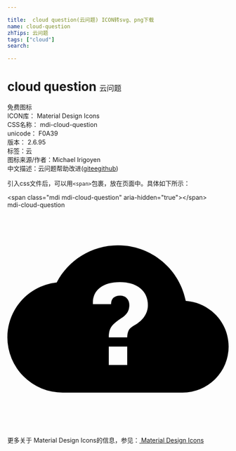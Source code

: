 ```yaml
---

title:  cloud question(云问题) ICON转svg、png下载
name: cloud-question
zhTips: 云问题
tags: ["cloud"]
search: 

---
```


# cloud question  <small style="font-size: 60%;font-weight: 100">云问题</small>


<div class="detail-page">
<p>
<span><span class="badge-success badge">免费图标</span> </span>
<br/>
<span>
ICON库：
<span class="badge-secondary badge">Material Design Icons</span> 
</span>
<br/>
<span>
CSS名称：
<span class="badge-secondary badge">mdi-cloud-question</span> 
</span>
<br/>
<span>
unicode：
<span class="badge-secondary badge">F0A39</span> 
<copy-btn content='F0A39' btn-title=""></copy-btn>
<copy-btn :content='String.fromCodePoint(parseInt("F0A39", 16))' btn-title="复制U"></copy-btn>
</span>
<br/>
<span>
版本：
<span class="badge-secondary badge">2.6.95</span> 
</span><br/><span>标签：<span class="badge-light badge"><router-link to="/tags/cloud.html">云</router-link></span></span>
<br/>
<span>图标来源/作者：<span class="badge-light badge">Michael Irigoyen</span></span> 
<br/>
<span class="zh-detail">中文描述：<span class="badge-primary badge">云问题</span><span class="help-link"><span>帮助改进</span>(<a href="https://gitee.com/liuwave/icon-helper/edit/master/json/material/cloud-question.json" target="_blank" rel="noopener noreferrer">gitee</a><a href="https://github.com/liuwave/icon-helper/edit/master/json/material/cloud-question.json" target="_blank" rel="noopener noreferrer">github</a></span>)</span><br/>
</p>
</div>
<div class="alert alert-dark">
  <i class="mdi mdi-cloud-question mdi-48px"></i>
  <i class="mdi mdi-cloud-question mdi-36px"></i>
  <i class="mdi mdi-cloud-question mdi-24px"></i>
  <i class="mdi mdi-cloud-question mdi-18px"></i>
</div>
<div>
  <p>引入css文件后，可以用<code>&lt;span&gt;</code>包裹，放在页面中。具体如下所示：    
  </p>
  <div class="alert alert-primary" style="font-size: 14px">
    &lt;span class="mdi mdi-cloud-question" aria-hidden="true"&gt;&lt;/span&gt;
    <copy-btn content='<span class="mdi mdi-cloud-question" aria-hidden="true"></span>'></copy-btn>
  </div>
  <div class="alert alert-secondary">
    <i class="mdi mdi-cloud-question"
    style="font-size: 24px"
    aria-hidden="true"></i> mdi-cloud-question
    <copy-btn content="mdi-cloud-question" btn-title="复制图标名称"></copy-btn>
  </div>
</div>
<div id="svg" class="svg-wrap">
<svg xmlns="http://www.w3.org/2000/svg" viewBox="0 0 24 24"><path d="M19.35,10.03C18.67,6.59 15.64,4 12,4C9.11,4 6.6,5.64 5.35,8.03C2.34,8.36 0,10.9 0,14A6,6 0 0,0 6,20H19A5,5 0 0,0 24,15C24,12.36 21.95,10.22 19.35,10.03M13,17H11V15H13V17M14.8,11.82C14.5,12.21 14.13,12.5 13.67,12.75C13.41,12.91 13.24,13.07 13.15,13.26C13.06,13.45 13,13.69 13,14H11C11,13.45 11.11,13.08 11.3,12.82C11.5,12.56 11.85,12.25 12.37,11.91C12.63,11.75 12.84,11.56 13,11.32C13.15,11.09 13.23,10.81 13.23,10.5C13.23,10.18 13.14,9.94 12.96,9.76C12.78,9.56 12.5,9.47 12.2,9.47C11.93,9.47 11.71,9.55 11.5,9.7C11.35,9.85 11.25,10.08 11.25,10.39H9.28C9.23,9.64 9.5,9 10.06,8.59C10.6,8.2 11.31,8 12.2,8C13.14,8 13.89,8.23 14.43,8.68C14.97,9.13 15.24,9.75 15.24,10.5C15.24,11 15.09,11.41 14.8,11.82Z" /></svg>
</div>
<detail full-name='mdi-cloud-question'></detail>
    
<div><p>更多关于 Material Design Icons的信息，参见：<a target="_blank" href="https://iconhelper.cn/material.html"> Material Design Icons</a>
</p></div>
